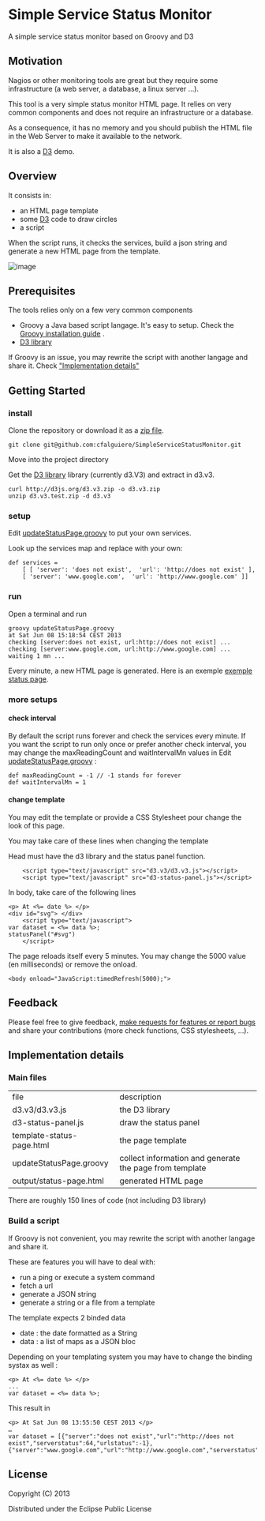 # Simple Service Status Monitor
 
A simple service status monitor based on Groovy and D3


## Motivation

Nagios or other monitoring tools are great but they require some infrastructure (a web server, a database, a linux server …).

This tool is a very simple status monitor HTML page. It relies on very common components and does not require an infrastructure or a database. 

As a consequence, it has no memory and you should publish the HTML file in the Web Server to make it available to the network.

It is also a [D3](http://d3js.org/) demo.

## Overview

It consists in:
 
- an HTML page template 
- some [D3](http://d3js.org/) code to draw circles
- a script

When the script runs, it checks the services, build a json string and generate a new HTML page from the template.

![image](https://raw.github.com/cfalguiere/SimpleServiceStatusMonitor/master/doc/screenshot-white.png)

## Prerequisites

The tools relies only on a few very common components

- Groovy a Java based script langage. It's easy to setup. Check the [Groovy installation guide](http://groovy.codehaus.org/Installing+Groovy) .  
- [D3 library](http://d3js.org/) 

If Groovy is an issue, you may rewrite the script with another langage and share it. Check ["Implementation details"]("#implementation-details")



## Getting Started


### install


Clone the repository or download it as a [zip file]("https://github.com/cfalguiere/SimpleServiceStatusMonitor/archive/master.zip").

	git clone git@github.com:cfalguiere/SimpleServiceStatusMonitor.git

Move into the project directory 

Get the [D3 library](http://d3js.org/) library (currently d3.V3) and extract in d3.v3.

    curl http://d3js.org/d3.v3.zip -o d3.v3.zip
    unzip d3.v3.test.zip -d d3.v3

### setup 


Edit [updateStatusPage.groovy]("updateStatusPage.groovy") to put your own services.

Look up the services map and replace with your own: 

	def services = 
  		[ [ 'server': 'does not exist',  'url': 'http://does not exist' ],
    	[ 'server': 'www.google.com',  'url': 'http://www.google.com' ]]


### run


Open a terminal and run

    groovy updateStatusPage.groovy
    at Sat Jun 08 15:18:54 CEST 2013
	checking [server:does not exist, url:http://does not exist] ...
	checking [server:www.google.com, url:http://www.google.com] ...
	waiting 1 mn ...
 
Every minute, a new HTML page is generated. Here is an exemple [exemple status page]("doc/status-page.html").

### more setups


#### check interval 

By default the script runs forever and check the services every minute. If you want the script to run only once or prefer another check interval, you may change the maxReadingCount and waitIntervalMn values in Edit [updateStatusPage.groovy]("updateStatusPage.groovy") : 

	def maxReadingCount = -1 // -1 stands for forever
	def waitIntervalMn = 1

    

#### change template 

You may edit the template or provide a CSS Stylesheet pour change the look of this page.

You may take care of these lines when changing the template


Head must have the d3 library and the status panel function.

        <script type="text/javascript" src="d3.v3/d3.v3.js"></script>
        <script type="text/javascript" src="d3-status-panel.js"></script>

In body, take care of the following lines

	<p> At <%= date %> </p>
	<div id="svg"> </div>
        <script type="text/javascript"> 
	var dataset = <%= data %>;
	statusPanel("#svg")
        </script>


The page reloads itself every 5 minutes. You may change the 5000 value (en milliseconds) or remove the onload.

	<body onload="JavaScript:timedRefresh(5000);">
   
   
   

## Feedback

Please feel free to give feedback, [make requests for features or report bugs](https://github.com/cfalguiere/SimpleServiceStatusMonitor/issues) and share your contributions (more check functions, CSS stylesheets, …).

   
<a name="implementation-details"/>

## Implementation details


### Main files


<table>
<tr><td>file</td><td>description</td></tr>
<tr><td>d3.v3/d3.v3.js</td><td>the D3 library</td></tr>
<tr><td>d3-status-panel.js</td><td>draw the status panel</td></tr>
<tr><td>template-status-page.html</td><td>the page template</td></tr>
<tr><td>updateStatusPage.groovy</td><td>collect information and generate the page from template</td></tr>
<tr><td>output/status-page.html</td><td>generated HTML page</td></tr>
</table>

There are roughly 150 lines of code (not including D3 library)

### Build a script


If Groovy is not convenient, you may rewrite the script with another langage and share it.

These are features you will have to deal with:

- run a ping or execute a system command
- fetch a url
- generate a JSON string
- generate a string or a file from a template


The template expects 2 binded data
- date : the date formatted as a String  
- data : a list of maps as a JSON bloc  

Depending on your templating system you may have to change the binding systax as well :

	<p> At <%= date %> </p>
	...
	var dataset = <%= data %>;

This result in

	<p> At Sat Jun 08 13:55:50 CEST 2013 </p>
	…
	var dataset = [{"server":"does not exist","url":"http://does not exist","serverstatus":64,"urlstatus":-1},{"server":"www.google.com","url":"http://www.google.com","serverstatus":0,"urlstatus":0}];



## License


Copyright (C) 2013 

Distributed under the Eclipse Public License
